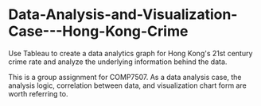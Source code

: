 # Data-Analysis-and-Visualization-Case---Hong-Kong-Crime
Use Tableau to create a data analytics graph for Hong Kong's 21st century crime rate and analyze the underlying information behind the data.  

This is a group assignment for COMP7507. As a data analysis case, the analysis logic, correlation between data, and visualization chart form are worth referring to.
